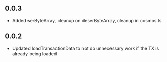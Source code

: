 ## 0.0.3

-   Added serByteArray, cleanup on deserByteArray, cleanup in cosmos.ts

## 0.0.2

-   Updated loadTransactionData to not do unnecessary work if the TX is already being loaded
